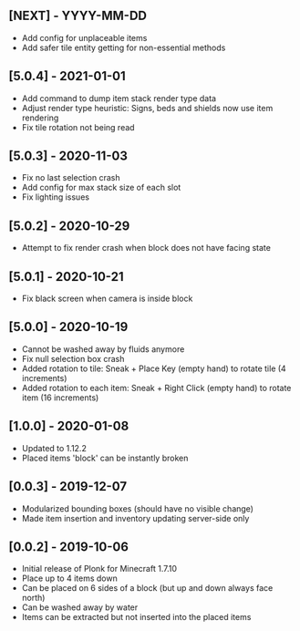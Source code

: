 ## [NEXT] - YYYY-MM-DD

- Add config for unplaceable items
- Add safer tile entity getting for non-essential methods

## [5.0.4] - 2021-01-01

- Add command to dump item stack render type data
- Adjust render type heuristic: Signs, beds and shields now use item rendering
- Fix tile rotation not being read

## [5.0.3] - 2020-11-03

- Fix no last selection crash
- Add config for max stack size of each slot
- Fix lighting issues

## [5.0.2] - 2020-10-29

- Attempt to fix render crash when block does not have facing state

## [5.0.1] - 2020-10-21

- Fix black screen when camera is inside block

## [5.0.0] - 2020-10-19

- Cannot be washed away by fluids anymore
- Fix null selection box crash
- Added rotation to tile: Sneak + Place Key (empty hand) to rotate tile (4 increments)
- Added rotation to each item: Sneak + Right Click (empty hand) to rotate item (16 increments)

## [1.0.0] - 2020-01-08

- Updated to 1.12.2
- Placed items 'block' can be instantly broken

## [0.0.3] - 2019-12-07

- Modularized bounding boxes (should have no visible change)
- Made item insertion and inventory updating server-side only

## [0.0.2] - 2019-10-06

- Initial release of Plonk for Minecraft 1.7.10
- Place up to 4 items down
- Can be placed on 6 sides of a block (but up and down always face north)
- Can be washed away by water
- Items can be extracted but not inserted into the placed items
